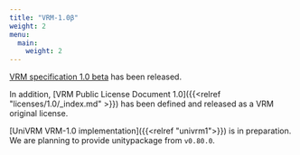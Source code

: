 ```yaml
---
title: "VRM-1.0β"
weight: 2
menu:
  main:
    weight: 2
---
```


[VRM specification 1.0 beta](https://github.com/vrm-c/vrm-specification/tree/master/specification) has been released.

In addition, [VRM Public License Document 1.0]({{<relref "licenses/1.0/_index.md" >}}) has been defined and released as a VRM original license.

[UniVRM VRM-1.0 implementation]({{<relref "univrm1">}}) is in preparation. We are planning to provide unitypackage from `v0.80.0`.
